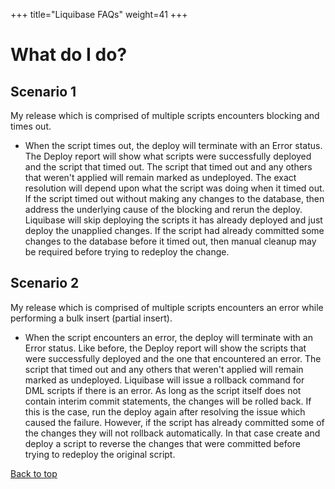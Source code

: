 +++
title="Liquibase FAQs"
weight=41
+++

# What do I do?

## Scenario 1
My release which is comprised of multiple scripts encounters blocking and times out.
- When the script times out, the deploy will terminate with an Error status.  The Deploy report will show what scripts were successfully deployed and the script that timed out.  The script that timed out and any others that weren't applied will remain marked as undeployed.  The exact resolution will depend upon what the script was doing when it timed out.  If the script timed out without making any changes to the database, then address the underlying cause of the blocking and rerun the deploy.  Liquibase will skip deploying the scripts it has already deployed and just deploy the unapplied changes.  If the script had already committed some changes to the database before it timed out, then manual cleanup may be required before trying to redeploy the change.

## Scenario 2
My release which is comprised of multiple scripts encounters an error while performing a bulk insert (partial insert). 
- When the script encounters an error, the deploy will terminate with an Error status.  Like before, the Deploy report will show the scripts that were successfully deployed and the one that encountered an error.  The script that timed out and any others that weren't applied will remain marked as undeployed.  Liquibase will issue a rollback command for DML scripts if there is an error.  As long as the script itself does not contain interim commit statements, the changes will be rolled back.  If this is the case, run the deploy again after resolving the issue which caused the failure.  However, if the script has already committed some of the changes they will not rollback automatically.  In that case create and deploy a script to reverse the changes that were committed before trying to redeploy the original script.




[Back to top](#jump-menu)

